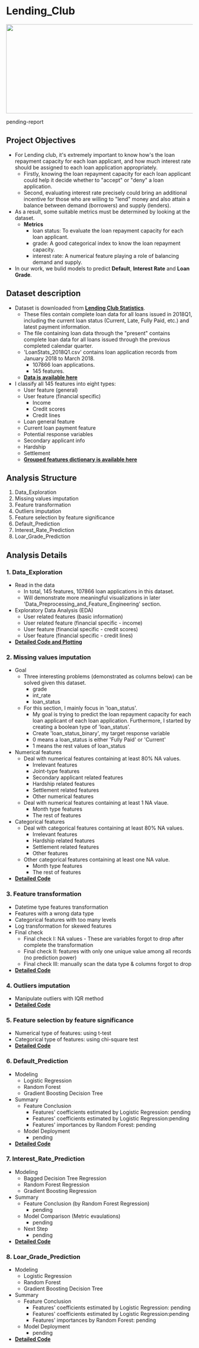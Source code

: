 # Lending_Club

<img src="https://github.com/will-zw-wang/Lending_Club-Default_Prediction_and_Interest_Rate_Prediction_and_Loan_Grade_Prediction/blob/master/images/Lending_Club_image.jpg" width="660" height="240">

pending-report

## Project Objectives

- For Lending club, it's extremely important to know how's the loan repayment capacity for each loan applicant, and how much interest rate should be assigned to each loan application appropriately. 
    - Firstly, knowing the loan repayment capacity for each loan applicant could help it decide whether to "accept" or "deny" a loan application. 
    - Second, evaluating interest rate precisely could bring an additional incentive for those who are willing to "lend" money and also attain a balance between demand (borrowers) and supply (lenders).
- As a result, some suitable metrics must be determined by looking at the dataset.
    - **Metrics**
        - loan status: To evaluate the loan repayment capacity for each loan applicant.
        - grade: A good categorical index to know the loan repayment capacity.
        - interest rate: A numerical feature playing a role of balancing demand and supply. 
- In our work, we bulid models to predict **Default**, **Interest Rate** and **Loan Grade**.

## Dataset description
- Dataset is downloaded from [**Lending Club Statistics**](https://www.lendingclub.com/info/download-data.action).
    - These files contain complete loan data for all loans issued in 2018Q1, including the current loan status (Current, Late, Fully Paid, etc.) and latest payment information. 
    - The file containing loan data through the "present" contains complete loan data for all loans issued through the previous completed calendar quarter. 
    - 'LoanStats_2018Q1.csv' contains loan application records from January 2018 to March 2018.
        - 107866 loan applications.
        - 145 features.
    - [**Data is available here**](https://github.com/will-zw-wang/Lending_Club-Default_Prediction_and_Interest_Rate_Prediction_and_Loan_Grade_Prediction/blob/master/data/LoanStats_2018Q1.csv.zip)
- I classify all 145 features into eight types:
    - User feature (general)
    - User feature (financial specific)
        - Income
        - Credit scores
        - Credit lines
    - Loan general feature
    - Current loan payment feature
    - Potential response variables
    - Secondary applicant info
    - Hardship 
    - Settlement
    - [**Grouped features dictionary is available here**](https://github.com/will-zw-wang/Lending_Club-Default_Prediction_and_Interest_Rate_Prediction_and_Loan_Grade_Prediction/blob/master/data/LC_DataDictionary.xlsx)

## Analysis Structure
1. Data_Exploration
2. Missing values imputation
3. Feature transformation
4. Outliers imputation
5. Feature selection by feature significance
6. Default_Prediction
7. Interest_Rate_Prediction
8. Loar_Grade_Prediction


## Analysis Details

### 1. Data_Exploration
- Read in the data
    - In total, 145 features, 107866 loan applications in this dataset.
    - Will demonstrate more meaningful visualizations in later 'Data_Preprocessing_and_Feature_Engineering' section.
- Exploratory Data Analysis (EDA)
    - User related features (basic information)
    - User related feature (financial specific - income)
    - User feature (financial specific - credit scores)
    - User feature (financial specific - credit lines)
- [**Detailed Code and Plotting**](https://github.com/will-zw-wang/Lending_Club-Default_Prediction_and_Interest_Rate_Prediction_and_Loan_Grade_Prediction/blob/master/code/Lending_Club_Data_Exploration.ipynb)

### 2. Missing values imputation
- Goal
    - Three interesting problems (demonstrated as columns below) can be solved given this dataset.
        - grade
        - int_rate
        - loan_status
    - For this section, I mainly focus in 'loan_status'. 
        - My goal is trying to predict the loan repayment capacity for each loan applicant of each loan application. Furthermore, I started by creating a boolean type of 'loan_status'.
        - Create 'loan_status_binary', my target response variable 
        - 0 means a loan_status is either 'Fully Paid' or 'Current'
        - 1 means the rest values of loan_status 
- Numerical features
    - Deal with numerical features containing at least 80% NA values.
        - Irrelevant features
        - Joint-type features
        - Secondary applicant related features
        - Hardship related features
        - Settlement related features
        - Other numerical features
    - Deal with numerical features containing at least 1 NA vlaue.
        - Month type features
        - The rest of features 
- Categorical features
    - Deal with categorical features containing at least 80% NA values.
        - Irrelevant features
        - Hardship related features
        - Settlement related features
        - Other features
    - Other categorical features containing at least one NA value.
        - Month type features
        - The rest of features
- [**Detailed Code**](https://github.com/will-zw-wang/Lending_Club-Default_Prediction_and_Interest_Rate_Prediction_and_Loan_Grade_Prediction/blob/master/code/Lending_Club_Data_Preprocessing_and_Feature_Engineering.ipynb)

### 3. Feature transformation
- Datetime type features transformation
- Features with a wrong data type
- Categorical features with too many levels
- Log transformation for skewed features
- Final check
    - Final check I: NA values
            - These are variables forgot to drop after complete the transformation
    - Final check II: features with only one unique value among all records (no prediction power)
    - Final check III: manually scan the data type & columns forgot to drop
- [**Detailed Code**](https://github.com/will-zw-wang/Lending_Club-Default_Prediction_and_Interest_Rate_Prediction_and_Loan_Grade_Prediction/blob/master/code/Lending_Club_Data_Preprocessing_and_Feature_Engineering.ipynb)

### 4. Outliers imputation
- Manipulate outliers with IQR method
- [**Detailed Code**](https://github.com/will-zw-wang/Lending_Club-Default_Prediction_and_Interest_Rate_Prediction_and_Loan_Grade_Prediction/blob/master/code/Lending_Club_Data_Preprocessing_and_Feature_Engineering.ipynb)

### 5. Feature selection by feature significance
- Numerical type of features: using t-test
- Categorical type of features: using chi-square test
- [**Detailed Code**](https://github.com/will-zw-wang/Lending_Club-Default_Prediction_and_Interest_Rate_Prediction_and_Loan_Grade_Prediction/blob/master/code/Lending_Club_Data_Preprocessing_and_Feature_Engineering.ipynb)

### 6. Default_Prediction
- Modeling
    - Logistic Regression
    - Random Forest 
    - Gradient Boosting Decision Tree
- Summary
    - Feature Conclusion
        - Features' coefficients estimated by Logistic Regression: pending
        - Features' coefficients estimated by Logistic Regression:pending
        - Features' importances by Random Forest: pending
    - Model Deployment
        - pending
- [**Detailed Code**](pending)

### 7. Interest_Rate_Prediction
- Modeling
    - Bagged Decision Tree Regression
    - Random Forest Regression
    - Gradient Boosting Regression
- Summary
    - Feature Conclusion (by Random Forest Regression)
        - pending
    - Model Comparison (Metric evaulations)
        - pending
    - Next Step
        - pending
- [**Detailed Code**](pending)

### 8. Loar_Grade_Prediction
- Modeling
    - Logistic Regression
    - Random Forest 
    - Gradient Boosting Decision Tree
- Summary
    - Feature Conclusion
        - Features' coefficients estimated by Logistic Regression: pending
        - Features' coefficients estimated by Logistic Regression:pending
        - Features' importances by Random Forest: pending
    - Model Deployment
        - pending
- [**Detailed Code**](pending)







